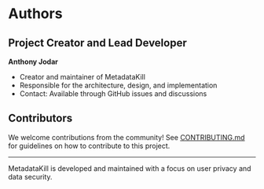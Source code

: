 # Authors

## Project Creator and Lead Developer

**Anthony Jodar**
- Creator and maintainer of MetadataKill
- Responsible for the architecture, design, and implementation
- Contact: Available through GitHub issues and discussions

## Contributors

We welcome contributions from the community! See [CONTRIBUTING.md](CONTRIBUTING.md) for guidelines on how to contribute to this project.

---

MetadataKill is developed and maintained with a focus on user privacy and data security.
